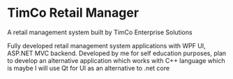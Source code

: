 # TimCo Retail Manager
A retail management system built by TimCo Enterprise Solutions

Fully developed retail management system applications with WPF UI, ASP.NET MVC backend. Developed by me for self education purposes, plan to develop an alternative application which works with C++ language which is maybe I will use Qt for UI as an alternative to .net core
